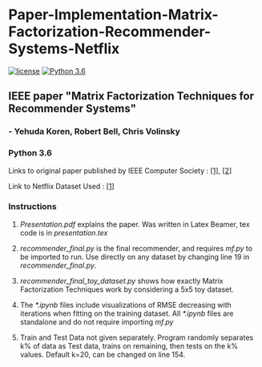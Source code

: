 # Paper-Implementation-Matrix-Factorization-Recommender-Systems-Netflix
[![license](https://img.shields.io/github/license/DAVFoundation/captain-n3m0.svg?style=flat-square)](https://github.com/harshraj11584/Paper-Implementation-Matrix-Factorization-Recommender-Systems-Netflix/blob/master/LICENSE) [![Python 3.6](https://img.shields.io/badge/python-3.6-blue.svg)](https://www.python.org/downloads/release/python-360/)
## IEEE paper **"Matrix Factorization Techniques for Recommender Systems"** 
### - Yehuda Koren, Robert Bell, Chris Volinsky   
### Python 3.6

Links to original paper published by IEEE Computer Society : [[1]](https://ieeexplore.ieee.org/document/5197422), [[2]](https://datajobs.com/data-science-repo/Recommender-Systems-[Netflix].pdf) 

Link to Netflix Dataset Used : [[1]](https://www.kaggle.com/netflix-inc/netflix-prize-data)

### Instructions 

1) _Presentation.pdf_ explains the paper. Was written in Latex Beamer, tex code is in _presentation.tex_     

2) _recommender_final.py_ is the final recommender, and requires _mf.py_ to be imported to run. Use directly on any dataset by changing line 19 in _recommender_final.py_.   

3) _recommender_final_toy_dataset.py_ shows how exactly Matrix Factorization Techniques work by considering a 5x5 toy dataset.   

4) The _*.ipynb_ files include visualizations of RMSE decreasing with iterations when fitting on the training dataset. All _*.ipynb_ files are standalone and do not require importing _mf.py_

5) Train and Test Data not given separately. Program randomly separates k% of data as Test data, trains on remaining, then tests on the k% values. Default k=20, can be changed on line 154.
